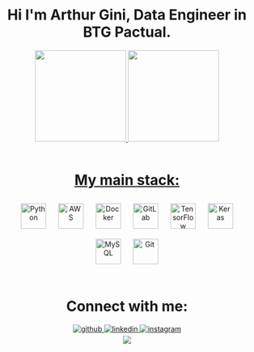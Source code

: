 <!-- ## Hi I'm Arthur Gini, Data Engineer and Musician ! -->

<div align="center">
	<h1>Hi I'm Arthur Gini, Data Engineer in BTG Pactual.</h1>
	<a href="https://github.com/ArthurGini">
		<img height="180em"
			src="https://github-readme-stats.vercel.app/api?username=ArthurGini&show_icons=true&theme=dracula&include_all_commits=true&count_private=true" />
		<img height="180em"
			src="https://github-readme-stats.vercel.app/api/top-langs/?username=ArthurGini&layout=compact&langs_count=7&theme=dracula" />
</div>



<!-- ## My main stack: -->

<div style="display: inline_block" align="center"><br>
	<h1>My main stack:</h1>
	<a href="https://www.python.org/" target="_blank"><img style="margin: 10px"
			src="https://profilinator.rishav.dev/skills-assets/python-original.svg" alt="Python" height="50" /></a>
	<a href="https://aws.amazon.com/" target="_blank"><img style="margin: 10px"
			src="https://profilinator.rishav.dev/skills-assets/amazonwebservices-original-wordmark.svg" alt="AWS"
			height="50" /></a>
	<a href="https://www.docker.com/" target="_blank"><img style="margin: 10px"
			src="https://profilinator.rishav.dev/skills-assets/docker-original-wordmark.svg" alt="Docker" height="50" /></a>
	<a href="https://about.gitlab.com/" target="_blank"><img style="margin: 10px"
			src="https://profilinator.rishav.dev/skills-assets/gitlab.svg" alt="GitLab" height="50" /></a>
	<a href="https://www.tensorflow.org/" target="_blank"><img style="margin: 10px"
			src="https://profilinator.rishav.dev/skills-assets/tensorflow-icon.svg" alt="TensorFlow" height="50" /></a>
	<a href="https://keras.io/" target="_blank"><img style="margin: 10px"
			src="https://profilinator.rishav.dev/skills-assets/keras.png" alt="Keras" height="50" /></a>
	<a href="https://www.mysql.com/" target="_blank"><img style="margin: 10px"
			src="https://profilinator.rishav.dev/skills-assets/mysql-original-wordmark.svg" alt="MySQL" height="50" /></a>
	<a href="https://github.com/" target="_blank"><img style="margin: 10px"
			src="https://profilinator.rishav.dev/skills-assets/git-scm-icon.svg" alt="Git" height="50" /></a>

</div>
<br>
<!-- ![Snake animation](https://github.com/ArthurGini/ArthurGini/blob/output/github-contribution-grid-snake.svg) -->

<div align="center">
	<h1>Connect with me:</h1>
	<a href="https://github.com/ArthurGini" target="_blank">
		<img src=https://img.shields.io/badge/github-%2324292e.svg?&style=for-the-badge&logo=github&logoColor=white
			alt=github style="margin-bottom: 5px;" />
	</a>
	<a href="https://linkedin.com/in/ArthurGini" target="_blank">
		<img src=https://img.shields.io/badge/linkedin-%231E77B5.svg?&style=for-the-badge&logo=linkedin&logoColor=white
			alt=linkedin style="margin-bottom: 5px;" />
	</a>
	<a href="https://instagram.com/ArthurGini" target="_blank">
		<img src=https://img.shields.io/badge/instagram-%23000000.svg?&style=for-the-badge&logo=instagram&logoColor=white
			alt=instagram style="margin-bottom: 5px;" />
	</a>
	<!-- <a href="https://medium.com/arthurGini777" target="_blank">
		<img src=https://img.shields.io/badge/medium-%23292929.svg?&style=for-the-badge&logo=medium&logoColor=white
			alt=medium style="margin-bottom: 5px;" />
	</a> -->
</div>

<div align="center"><img
		src="https://spotify-github-profile.vercel.app/api/view?uid=22wcemnt4k6zvx4tjlkcdjhmq&cover_image=true&theme=default&show_offline=false&background_color=121212" />
</div>

